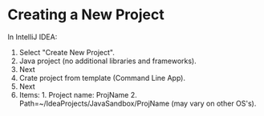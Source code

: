 # Creating a New Project

In IntelliJ IDEA:

1. Select "Create New Project".
  1. Java project (no additional libraries and frameworks).
  2. Next
  3. Crate project from template (Command Line App).
  4. Next
  5. Items:
    1. Project name: ProjName
    2. Path=~/IdeaProjects/JavaSandbox/ProjName (may vary on other OS's).
